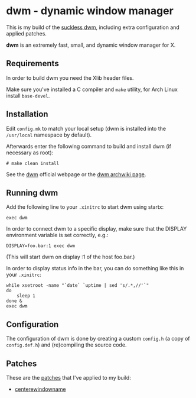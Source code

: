 # **dwm** - dynamic window manager

This is my build of the [suckless dwm](https://dwm.suckless.org/), including extra configuration and applied patches.

**dwm** is an extremely fast, small, and dynamic window manager for X.


## Requirements

In order to build dwm you need the Xlib header files.

Make sure you've installed a C compiler and `make` utility, for Arch Linux install `base-devel`.


## Installation

Edit `config.mk` to match your local setup (dwm is installed into
the `/usr/local` namespace by default).

Afterwards enter the following command to build and install dwm (if
necessary as root):

```
# make clean install
```

See the [dwm](https://dwm.suckless.org/) official webpage or the [dwm archwiki page](https://wiki.archlinux.org/title/Dwm).


## Running dwm

Add the following line to your `.xinitrc` to start dwm using startx:

```
exec dwm
```

In order to connect dwm to a specific display, make sure that
the DISPLAY environment variable is set correctly, e.g.:

```
DISPLAY=foo.bar:1 exec dwm
```

(This will start dwm on display :1 of the host foo.bar.)

In order to display status info in the bar, you can do something
like this in your `.xinitrc`:

```
while xsetroot -name "`date` `uptime | sed 's/.*,//'`"
do
    sleep 1
done &
exec dwm
```


## Configuration

The configuration of dwm is done by creating a custom `config.h` (a copy of `config.def.h`) and (re)compiling the source code.


## Patches

These are the [patches](https://dwm.suckless.org/patches/) that I've applied to my build:
- [centerewindowname](https://dwm.suckless.org/patches/centeredwindowname/dwm-centeredwindowname-20200723-f035e1e.diff)

